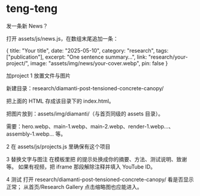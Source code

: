 # teng-teng

发一条新 News？

打开 assets/js/news.js，在数组末尾追加一条：

{
  title: "Your title",
  date: "2025-05-10",
  category: "research",
  tags: ["publication"],
  excerpt: "One sentence summary…",
  link: "research/your-project/",
  image: "assets/img/news/your-cover.webp",
  pin: false
}


加project
1 放置文件与图片

新建目录：research/diamanti-post-tensioned-concrete-canopy/

把上面的 HTML 存成该目录下的 index.html。

把图片放到：assets/img/diamanti/（与首页同级的 assets 目录）。

需要：hero.webp、main-1.webp、main-2.webp、render-1.webp…、assembly-1.webp… 等。

2 在 assets/js/projects.js 里确保有这个项目

3 替换文字与图注
在模板里把 <!-- ... --> 的提示处换成你的摘要、方法、测试说明、致谢等。
如果有视频，把 iframe 那段解除注释并填入 YouTube ID。

4 测试
打开 research/diamanti-post-tensioned-concrete-canopy/ 看是否显示正常；
从首页/Research Gallery 点击缩略图也应能进入。
